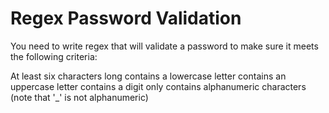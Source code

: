 # Regex Password Validation

You need to write regex that will validate a password to make sure it meets the following criteria:

At least six characters long
contains a lowercase letter
contains an uppercase letter
contains a digit
only contains alphanumeric characters (note that '_' is not alphanumeric)
